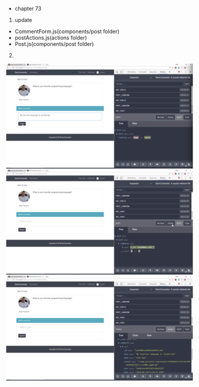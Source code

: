 - chapter 73
1. update
- CommentForm.js(components/post folder)
- postActions.js(actions folder)
- Post.js(components/post folder)

2.
![](images/comment-form-component-and-action-1.png)
![](images/comment-form-component-and-action-2.png)
![](images/comment-form-component-and-action-3.png)
